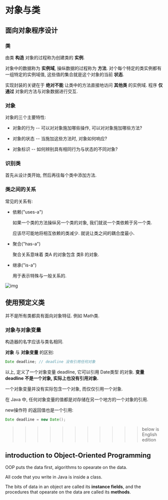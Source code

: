 # 对象与类

## 面向对象程序设计

### 类

由类 **构造** 对象的过程称为创建类的 **实例**.

对象中的数据称为 **实例域**, 操纵数据的过程称为 **方法**. 对个每个特定的类实例都有一组特定的实例域值, 这些值的集合就是这个对象的当前 **状态**.

实现封装的关键在于 **绝对不能** 让类中的方法直接地访问 **其他类** 的实例域. 程序 **仅通过** 对象的方法与对象数据进行交互.

### 对象

对象的三个主要特性:

- 对象的行为 -- 可以对对象施加哪些操作, 可以对对象施加哪些方法?

- 对象的状态 -- 当施加这些方法时, 对象如何响应?

- 对象标识 -- 如何辨别具有相同行为与状态的不同对象?

### 识别类

首先从设计类开始, 然后再往每个类中添加方法.

### 类之间的关系

常见的关系有:

- 依赖("uses-a")

  如果一个类的方法操纵另一个类的对象, 我们就说一个类依赖于另一个类.

  应该尽可能地将相互依赖的类减少. 就说让类之间的耦合度最小.

- 聚合("has-a")

  聚合关系意味着 类A 的对象包含 类B 的对象.

- 继承("is-a")

  用于表示特殊与一般关系的.

![img](http://oe3zwqfm1.bkt.clouddn.com/6389265783B29F69E18CFFFB592468A3.jpg)

## 使用预定义类

并不是所有类都具有面向对象特征. 例如 Math类.

### 对象与对象变量

构造器的名字应该与类名相同.

**对象** 与 **对象变量** 的区别:

```java
Date deadline; // deadline 没有引用任何对象
```

以上, 定义了一个对象变量 deadline, 它可以引用 Date类型 的对象. **变量 deadline 不是一个对象, 实际上也没有引用对象.**

一个对象变量并没有实际包含一个对象, 而仅仅引用一个对象.

在 Java 中, 任何对象变量的值都是对存储在另一个地方的一个对象的引用.

new操作符 的返回值也是一个引用:

```java
Date deadline = new Date();
```

>>>>>>>>>>> below is English edition

## introduction to Object-Oriented Programming

OOP puts the data first, algorithms to opearate on the data.

All code that you write in Java is inside a class.

The bits of data in an object are called its **instance fields**, and the procedures that opearate on the data are called its **methods**.



